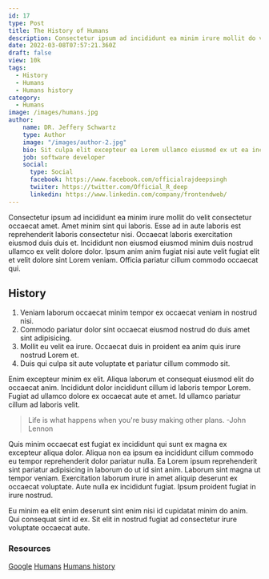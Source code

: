 ```yaml
---
id: 17
type: Post
title: The History of Humans
description: Consectetur ipsum ad incididunt ea minim irure mollit do velit consectetur occaecat amet. 
date: 2022-03-08T07:57:21.360Z
draft: false
view: 10k
tags:
  - History
  - Humans
  - Humans history
category:
  - Humans
image: /images/humans.jpg
author:
    name: DR. Jeffery Schwartz
    type: Author
    image: "/images/author-2.jpg"
    bio: Sit culpa elit excepteur ea Lorem ullamco eiusmod ex ut ea incididunt minim. Cillum eiusmod fugiat cupidatat.
    job: software developer
    social: 
      type: Social
      facebook: https://www.facebook.com/officialrajdeepsingh
      twiiter: https://twitter.com/Official_R_deep
      linkedin: https://www.linkedin.com/company/frontendweb/
---
```


Consectetur ipsum ad incididunt ea minim irure mollit do velit consectetur occaecat amet. Amet minim sint qui laboris. Esse ad in aute laboris est reprehenderit laboris consectetur nisi. Occaecat laboris exercitation eiusmod duis duis et. Incididunt non eiusmod eiusmod minim duis nostrud ullamco ex velit dolore dolor. Ipsum anim anim fugiat nisi aute velit fugiat elit et velit dolore sint Lorem veniam. Officia pariatur cillum commodo occaecat qui.

## History
1. Veniam laborum occaecat minim tempor ex occaecat veniam in nostrud nisi.
2. Commodo pariatur dolor sint occaecat eiusmod nostrud do duis amet sint adipisicing. 
3. Mollit eu velit ea irure. Occaecat duis in proident ea anim quis irure nostrud Lorem et. 
4. Duis qui culpa sit aute voluptate et pariatur cillum commodo sit.

Enim excepteur minim ex elit. Aliqua laborum et consequat eiusmod elit do occaecat anim. Incididunt dolor incididunt cillum id laboris tempor Lorem. Fugiat ad ullamco dolore ex occaecat aute et amet. Id ullamco pariatur cillum ad laboris velit.

> Life is what happens when you're busy making other plans. -John Lennon

Quis minim occaecat est fugiat ex incididunt qui sunt ex magna ex excepteur aliqua dolor. Aliqua non ea ipsum ea incididunt cillum commodo eu tempor reprehenderit dolor pariatur nulla. Ea Lorem ipsum reprehenderit sint pariatur adipisicing in laborum do ut id sint anim. Laborum sint magna ut tempor veniam. Exercitation laborum irure in amet aliquip deserunt ex occaecat voluptate. Aute nulla ex incididunt fugiat. Ipsum proident fugiat in irure nostrud.

Eu minim ea elit enim deserunt sint enim nisi id cupidatat minim do anim. Qui consequat sint id ex. Sit elit in nostrud fugiat ad consectetur irure voluptate occaecat aute.

### Resources
[Google](https://google.com)
[Humans](https://google.com)
[Humans history](https://google.com)